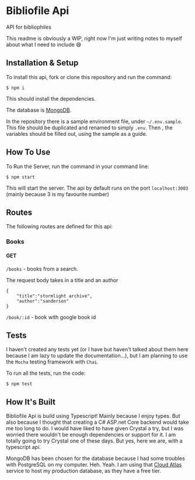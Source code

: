 # Bibliofile Api
API for bibliophiles

This readme is obviously a WIP, right now I'm just writing notes to myself about what I need to include 😅

## Installation & Setup

To install this api, fork or clone this repository and run the command:

```
$ npm i
```
This should install the dependencies.

The database is [MongoDB](https://docs.mongodb.com/manual/installation/).

In the repository there is a sample environment file, under `~/.env.sample`. This file should be duplicated and renamed to simply `.env`. Then , the variables should be filled out, using the sample as a guide.

## How To Use

To Run the Server, run the command in your command line:

```
$ npm start
```

This will start the server. The api by default runs on the port `localhost:3003` (mainly because 3 is my favourite number)

## Routes

The following routes are defined for this api:

### Books

#### GET

`/books` - books from a search.

The request body takes in a title and an author

```
{
	"title":"stormlight archive",
	"author":"sanderson"
}
```

`/book/:id` - book with google book id

## Tests

I haven't created any tests yet (or I have but haven't talked about them here because I am lazy to update the documentation...), but I am planning to use the `Mocha` testing framework with `Chai`.

To run all the tests, run the code:

```
$ npm test
```

## How It's Built

Bibliofile Api is build using Typescript! Mainly because I enjoy types. But also because I thought that creating a C# ASP.net Core backend would take me too long to do. I would have liked to have given Crystal a try, but I was worried there wouldn't be enough dependencies or support for it. I am totally going to try Crystal one of these days. But yes, here we are, with a typescript api.

MongoDB has been chosen for the database because I had some troubles with PostgreSQL on my computer. Heh. Yeah. I am using that [Cloud Atlas](https://www.mongodb.com/cloud/atlas) service to host my production database, as they have a free tier.
